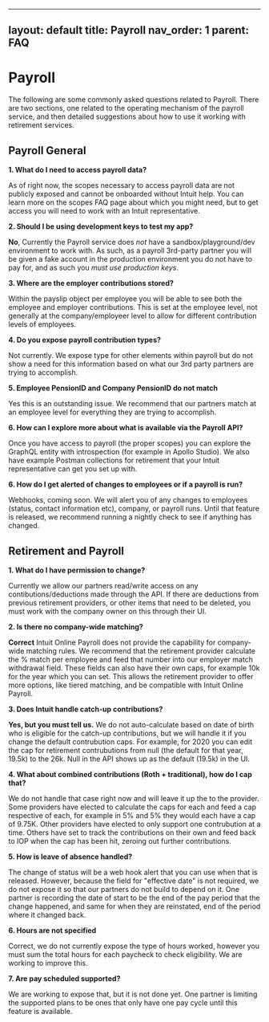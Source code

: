 
---
layout: default
title: Payroll
nav_order: 1
parent: FAQ
---

# Payroll

The following are some commonly asked questions related to Payroll. There are two sections, one related to the operating mechanism of the payroll service, and then detailed suggestions about how to use it working with retirement services. 

## Payroll General 

**1\.  What do I need to access payroll data?**

As of right now, the scopes necessary to access payroll data are not publicly exposed and cannot be onboarded without Intuit help. You can learn more on the scopes FAQ page about which you might need, but to get access you will need to work with an Intuit representative.

**2\. Should I be using development keys to test my app?**

**No**, Currently the Payroll service does *not* have a sandbox/playground/dev environment to work with. As such, as a payroll 3rd-party partner you will be given a fake account in the production environment you do not have to pay for, and as such you *must use production keys.* 

**3\. Where are the employer contributions stored?**

Within the payslip object per employee you will be able to see both the employee and employer contributions. This is set at the employee level, not generally at the company/employeer level to allow for different contribution levels of employees.

**4\. Do you expose payroll contribution types?**

Not currently. We expose type for other elements within payroll but do not show a need for this information based on what our 3rd party partners are trying to accomplish. 

**5\. Employee PensionID and Company PensionID do not match**

Yes this is an outstanding issue. We recommend that our partners match at an employee level for everything they are trying to accomplish.  

**6\. How can I explore more about what is available via the Payroll API?**

Once you have access to payroll (the proper scopes) you can explore the GraphQL entity with introspection (for example in Apollo Studio). We also have example Postman collections for retirement that your Intuit representative can get you set up with. 

  **6\. How do I get alerted of changes to employees or if a payroll is run?**

Webhooks, coming soon. We will alert you of any changes to employees (status, contact information etc), company, or payroll runs. Until that feature is released, we recommend running a nightly check to see if anything has changed. 


## Retirement and Payroll 

**1\. What do I have permission to change?**

Currently we allow our partners read/write access on any contibutions/deductions made through the API. If there are deductions from previous retirement providers, or other items that need to be deleted, you must work with the company owner on this through their UI. 

**2\. Is there no company-wide matching?**

**Correct** Intuit Online Payroll does not provide the capability for company-wide matching rules. We recommend that the retirement provider calculate the % match per employee and feed that number into our employer match withdrawal field. These fields can also have their own caps, for example 10k for the year which you can set. This allows the retirement provider to offer more options, like tiered matching, and be compatible with Intuit Online Payroll. 

**3\. Does Intuit handle catch-up contributions?**

**Yes, but you must tell us.** We do not auto-calculate based on date of birth who is eligible for the catch-up contributions, but we will handle it if you change the default contrubution caps. For example, for 2020 you can edit the cap for retirement contrubutions from null (the default for that year, 19.5k) to the 26k. Null in the API shows up as the default (19.5k) in the UI. 

**4\. What about combined contributions (Roth + traditional), how do I cap that?**

We do not handle that case right now and will leave it up the to the provider. Some providers have elected to calculate the caps for each and feed a cap respective of each, for example in 5% and 5% they would each have a cap of 9.75K. Other providers have elected to only support one contrubution at a time. Others have set to track the contributions on their own and feed back to IOP when the cap has been hit, zeroing out further contributions. 

**5\. How is leave of absence handled?**

The change of status will be a web hook alert that you can use when that is released. However, because the field for "effective date" is not required, we do not expose it so that our partners do not build to depend on it. One partner is recording the date of start to be the end of the pay period that the change happened, and same for when they are reinstated, end of the period where it changed back.  

**6\. Hours are not specified**

Correct, we do not currently expose the type of hours worked, however you must sum the total hours for each paycheck to check eligibility. We are working to improve this. 

**7\. Are pay scheduled supported?**

We are working to expose that, but it is not done yet. One partner is limiting the supported plans to be ones that only have one pay cycle until this feature is available. 


